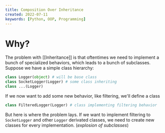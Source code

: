 ```yaml
---
title: Composition Over Inheritance
created: 2022-07-11
keywords: [Python, OOP, Programming]
---
```


# Why?

The problem with [[Inheritance]] is that oftentimes we need to implement a bunch of specialized behaviors, which leads to a bunch of subclasses. Suppose we have a simple class hierarchy:

```python
class Logger(object) # will be base class
class SocketLogger(Logger) # some class inheriting
class ...(Logger)
```

If we now want to add some new behavior, like filtering, we'll define a class

```python
class FilteredLogger(Logger) # class implementing filtering behavior
```

But here is where the problem lays. If we want to implement filtering to `SocketLogger` and other `Logger` derivated classes, we need to create new classes for every implementation. (*explosion of subclasses*)

